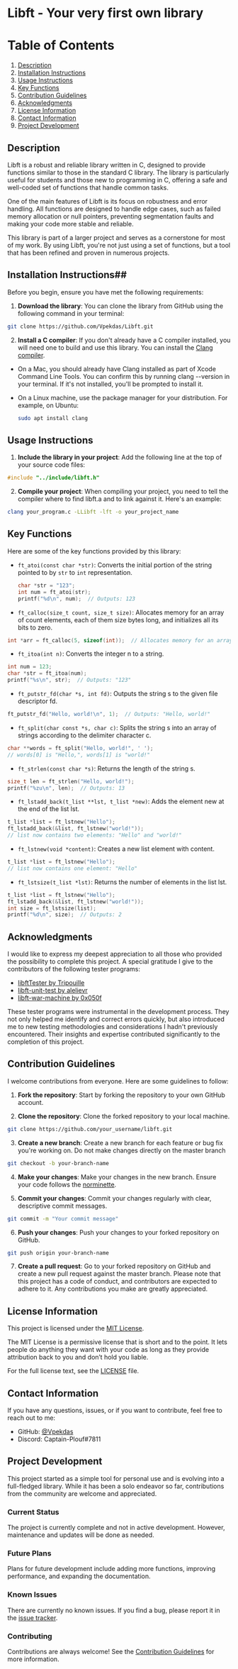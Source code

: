 # Libft - Your very first own library

# Table of Contents
1. [Description](#description)
2. [Installation Instructions](#installation-instructions)
3. [Usage Instructions](#usage-instructions)
4. [Key Functions](#key-functions)
5. [Contribution Guidelines](#contribution-guidelines)
6. [Acknowledgments](#acknowledgments)
7. [License Information](#license-information)
8. [Contact Information](#contact-information)
9. [Project Development](#project-development)

## Description

Libft is a robust and reliable library written in C, designed to provide functions similar to those in the standard C library. The library is particularly useful for students and those new to programming in C, offering a safe and well-coded set of functions that handle common tasks.

One of the main features of Libft is its focus on robustness and error handling. All functions are designed to handle edge cases, such as failed memory allocation or null pointers, preventing segmentation faults and making your code more stable and reliable.

This library is part of a larger project and serves as a cornerstone for most of my work. By using Libft, you're not just using a set of functions, but a tool that has been refined and proven in numerous projects.

## Installation Instructions##

Before you begin, ensure you have met the following requirements:

1. **Download the library**: You can clone the library from GitHub using the following command in your terminal:
```bash
git clone https://github.com/Vpekdas/Libft.git
```

2. **Install a C compiler**: If you don't already have a C compiler installed, you will need one to build and use this library. You can install the [Clang compiler](https://clang.llvm.org).
   
- On a Mac, you should already have Clang installed as part of Xcode Command Line Tools. You can confirm this by running clang --version in your terminal. If it's not installed, you'll be prompted to install it.

- On a Linux machine, use the package manager for your distribution. For example, on Ubuntu:
  ```bash
  sudo apt install clang
  ```

## Usage Instructions

1. **Include the library in your project**: Add the following line at the top of your source code files:
```c
#include "../include/libft.h"
```

2. **Compile your project**: When compiling your project, you need to tell the compiler where to find libft.a and to link against it. Here's an example:
```bash
clang your_program.c -LLibft -lft -o your_project_name
```

## Key Functions
Here are some of the key functions provided by this library:

- `ft_atoi(const char *str)`: Converts the initial portion of the string pointed to by `str` to `int` representation.
  ```c
  char *str = "123";
  int num = ft_atoi(str);
  printf("%d\n", num);  // Outputs: 123
  ```

- `ft_calloc(size_t count, size_t size)`: Allocates memory for an array of count elements, each of them size bytes long, and initializes all its bits to zero.
```c
int *arr = ft_calloc(5, sizeof(int));  // Allocates memory for an array of 5 integers
```

- `ft_itoa(int n)`: Converts the integer n to a string.
```c
int num = 123;
char *str = ft_itoa(num);
printf("%s\n", str);  // Outputs: "123"
```

- `ft_putstr_fd(char *s, int fd)`: Outputs the string s to the given file descriptor fd.
```c
ft_putstr_fd("Hello, world!\n", 1);  // Outputs: "Hello, world!"
```

- `ft_split(char const *s, char c)`: Splits the string s into an array of strings according to the delimiter character c.
```c
char **words = ft_split("Hello, world!", ' ');
// words[0] is "Hello,", words[1] is "world!"
```

- `ft_strlen(const char *s)`: Returns the length of the string s.
```c
size_t len = ft_strlen("Hello, world!");
printf("%zu\n", len);  // Outputs: 13
```

- `ft_lstadd_back(t_list **lst, t_list *new)`: Adds the element new at the end of the list lst.
```c
t_list *list = ft_lstnew("Hello");
ft_lstadd_back(&list, ft_lstnew("world!"));
// list now contains two elements: "Hello" and "world!"
```

- `ft_lstnew(void *content)`: Creates a new list element with content.
```c
t_list *list = ft_lstnew("Hello");
// list now contains one element: "Hello"
```

- `ft_lstsize(t_list *lst)`: Returns the number of elements in the list lst.
```c
t_list *list = ft_lstnew("Hello");
ft_lstadd_back(&list, ft_lstnew("world!"));
int size = ft_lstsize(list);
printf("%d\n", size);  // Outputs: 2
```

## Acknowledgments

I would like to express my deepest appreciation to all those who provided the possibility to complete this project. A special gratitude I give to the contributors of the following tester programs:

* [libftTester by Tripouille](https://github.com/Tripouille/libftTester)
* [libft-unit-test by alelievr](https://github.com/alelievr/libft-unit-test)
* [libft-war-machine by 0x050f](https://github.com/0x050f/libft-war-machine)

These tester programs were instrumental in the development process. They not only helped me identify and correct errors quickly, but also introduced me to new testing methodologies and considerations I hadn't previously encountered. Their insights and expertise contributed significantly to the completion of this project.

## Contribution Guidelines

I welcome contributions from everyone. Here are some guidelines to follow:

1. **Fork the repository**: Start by forking the repository to your own GitHub account.

2. **Clone the repository**: Clone the forked repository to your local machine.
```bash
git clone https://github.com/your_username/libft.git
```

3. **Create a new branch**: Create a new branch for each feature or bug fix you're working on. Do not make changes directly on the master branch
```bash
git checkout -b your-branch-name
```

4. **Make your changes**: Make your changes in the new branch. Ensure your code follows the [norminette](https://github.com/42School/norminette).

5. **Commit your changes**: Commit your changes regularly with clear, descriptive commit messages.
```bash
git commit -m "Your commit message"
```

6. **Push your changes**: Push your changes to your forked repository on GitHub.
```bash
git push origin your-branch-name
```

7. **Create a pull request**: Go to your forked repository on GitHub and create a new pull request against the master branch.
Please note that this project has a code of conduct, and contributors are expected to adhere to it. Any contributions you make are greatly appreciated.

## License Information

This project is licensed under the [MIT License](LICENSE).

The MIT License is a permissive license that is short and to the point. It lets people do anything they want with your code as long as they provide attribution back to you and don’t hold you liable.

For the full license text, see the [LICENSE](LICENSE) file.

## Contact Information

If you have any questions, issues, or if you want to contribute, feel free to reach out to me:

- GitHub: [@Vpekdas](https://github.com/Vpekdas)
- Discord: Captain-Plouf#7811

## Project Development

This project started as a simple tool for personal use and is evolving into a full-fledged library. While it has been a solo endeavor so far, contributions from the community are welcome and appreciated.

### Current Status

The project is currently complete and not in active development. However, maintenance and updates will be done as needed.

### Future Plans

Plans for future development include adding more functions, improving performance, and expanding the documentation.

### Known Issues

There are currently no known issues. If you find a bug, please report it in the [issue tracker](https://github.com/Vpekdas/libft/issues).

### Contributing

Contributions are always welcome! See the [Contribution Guidelines](#contribution-guidelines) for more information.


